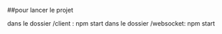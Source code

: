 ##pour lancer le projet

dans le dossier /client : 
  npm start
dans le dossier /websocket:
  npm start
